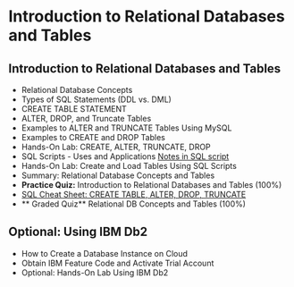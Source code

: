 # Introduction to Relational Databases and Tables
## Introduction to Relational Databases and Tables
- Relational Database Concepts
- Types of SQL Statements (DDL vs. DML)
- CREATE TABLE STATEMENT
- ALTER, DROP, and Truncate Tables
- Examples to ALTER and TRUNCATE Tables Using MySQL
- Examples to CREATE and DROP Tables
- Hands-On Lab: CREATE, ALTER, TRUNCATE, DROP
- SQL Scripts - Uses and Applications [Notes in SQL script](https://github.com/KailaniBailey/IBM-Data-Science-Professional-Certificate/blob/main/06.%20Databases%20and%20SQL%20for%20Data%20Science%20with%20Python/Week%202:%20Introduction%20to%20Relational%20Databses%20and%20Tables/Sample-Script.sql)
- Hands-On Lab: Create and Load Tables Using SQL Scripts
- Summary: Relational Database Concepts and Tables
- **Practice Quiz:** Introduction to Relational Databases and Tables (100%)
- [SQL Cheat Sheet: CREATE TABLE, ALTER, DROP, TRUNCATE](https://github.com/KailaniBailey/IBM-Data-Science-Professional-Certificate/blob/main/06.%20Databases%20and%20SQL%20for%20Data%20Science%20with%20Python/Week%202%3A%20Introduction%20to%20Relational%20Databses%20and%20Tables/SQL-Cheat-Sheet-Week2.pdf)
- ** Graded Quiz** Relational DB Concepts and Tables (100%)
## Optional: Using IBM Db2
- How to Create a Database Instance on Cloud
- Obtain IBM Feature Code and Activate Trial Account
- Optional: Hands-On Lab Using IBM Db2
